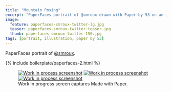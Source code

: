```yaml
---
title: "Mountain Posing"
excerpt: "PaperFaces portrait of @smroux drawn with Paper by 53 on an iPad."
image: 
  feature: paperfaces-smroux-twitter-lg.jpg
  teaser: paperfaces-smroux-twitter-teaser.jpg
  thumb: paperfaces-smroux-twitter-150.jpg
tags: [portrait, illustration, paper by 53]
---
```


PaperFaces portrait of [@smroux](http://twitter.com/smroux).

{% include boilerplate/paperfaces-2.html %}

<figure class="third">
  <a href="{{ site.url }}/images/paperfaces-smroux-process-1-lg.jpg"><img src="{{ site.url }}/images/paperfaces-smroux-process-1-600.jpg" alt="Work in process screenshot"></a>
  <a href="{{ site.url }}/images/paperfaces-smroux-process-2-lg.jpg"><img src="{{ site.url }}/images/paperfaces-smroux-process-2-600.jpg" alt="Work in process screenshot"></a>
  <a href="{{ site.url }}/images/paperfaces-smroux-process-3-lg.jpg"><img src="{{ site.url }}/images/paperfaces-smroux-process-3-600.jpg" alt="Work in process screenshot"></a>
  <figcaption>Work in progress screen captures Made with Paper.</figcaption>
</figure>